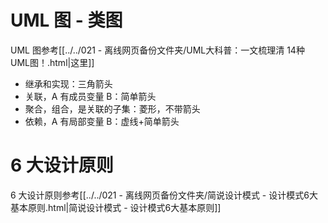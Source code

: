 # UML 图 - 类图

UML 图参考[[../../021 - 离线网页备份文件夹/UML大科普：一文梳理清 14种 UML图！.html|这里]]


- 继承和实现：三角箭头
- 关联，A 有成员变量 B：简单箭头
- 聚合，组合，是关联的子集：菱形，不带箭头
- 依赖，A 有局部变量 B：虚线+简单箭头


# 6 大设计原则


6 大设计原则参考[[../../021 - 离线网页备份文件夹/简说设计模式 - 设计模式6大基本原则.html|简说设计模式 - 设计模式6大基本原则]]

